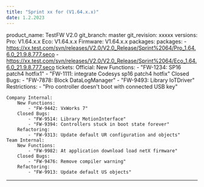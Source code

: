 ```yaml
---
title: "Sprint xx for (V1.64.x.x)"
date: 1.2.2023
---
```


product_name: TestFW V2.0
git_branch: master
git_revision: xxxxx
versions:
    Pro: V1.64.x.x
    Eco: V1.64.x.x
    Firmware: V1.64.x.x
packages: 
    packages: 
    - https://xx.test.com/svn/releases/V2.0/V2.0_Release/Sprint%2064/Pro_1.64.6.0_21.9.8.777.seco
    - https://xx.test.com/svn/releases/V2.0/V2.0_Release/Sprint%2064/Eco_1.64.6.0_21.9.8.777.seco
tickets:
    Official:
        New Functions:
            - "FW-1234: SP16 patch4 hotfix1"
            - "FW-1111: integrate Codesys sp16 patch4 hotfix"
        Closed Bugs:
            - "FW-7878: Block DataLogManager"
            - "FW-9493: Library IoTDriver"
        Restrictions:
            - "Pro controller doesn't boot with connected USB key"
            
    Company Internal:
        New Functions:
            - "FW-9442: VxWorks 7"
        Closed Bugs:
            - "FW-9514: Library MotionInterface"
            - "FW-9394: Controllers stuck in boot state forever"
        Refactoring:
            - "FW-9313: Update default UR configuration and objects"
    Team Internal:
        New Functions:
            - "FW-9982: At application download load netX firmware"
        Closed Bugs:
            - "FW-9476: Remove compiler warning"    
        Refactoring:
            - "FW-9913: Update default US objects"
          
---
